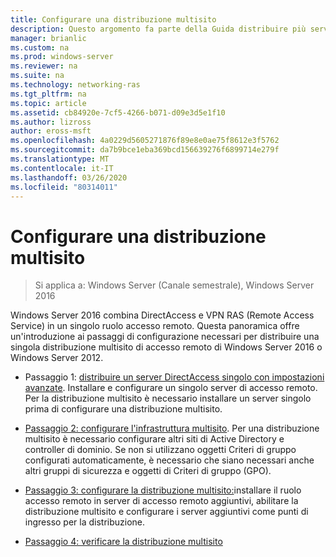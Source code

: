 ```yaml
---
title: Configurare una distribuzione multisito
description: Questo argomento fa parte della Guida distribuire più server di accesso remoto in una distribuzione multisito di Windows Server 2016.
manager: brianlic
ms.custom: na
ms.prod: windows-server
ms.reviewer: na
ms.suite: na
ms.technology: networking-ras
ms.tgt_pltfrm: na
ms.topic: article
ms.assetid: cb84920e-7cf5-4266-b071-d09e3d5e1f10
ms.author: lizross
author: eross-msft
ms.openlocfilehash: 4a0229d5605271876f89e8e0ae75f8612e3f5762
ms.sourcegitcommit: da7b9bce1eba369bcd156639276f6899714e279f
ms.translationtype: MT
ms.contentlocale: it-IT
ms.lasthandoff: 03/26/2020
ms.locfileid: "80314011"
---
```

# <a name="configure-a-multisite-deployment"></a>Configurare una distribuzione multisito

>Si applica a: Windows Server (Canale semestrale), Windows Server 2016

 Windows Server 2016 combina DirectAccess e VPN RAS (Remote Access Service) in un singolo ruolo accesso remoto. Questa panoramica offre un'introduzione ai passaggi di configurazione necessari per distribuire una singola distribuzione multisito di accesso remoto di Windows Server 2016 o Windows Server 2012.  
  
-   Passaggio 1: [distribuire un server DirectAccess singolo con impostazioni avanzate](https://technet.microsoft.com/windows-server-docs/networking/remote-access/directaccess/single-server-advanced/deploy-a-single-directaccess-server-with-advanced-settings). Installare e configurare un singolo server di accesso remoto. Per la distribuzione multisito è necessario installare un server singolo prima di configurare una distribuzione multisito.  
  
-   [Passaggio 2: configurare l'infrastruttura multisito](Step-2-Configure-the-Multisite-Infrastructure.md). Per una distribuzione multisito è necessario configurare altri siti di Active Directory e controller di dominio. Se non si utilizzano oggetti Criteri di gruppo configurati automaticamente, è necessario che siano necessari anche altri gruppi di sicurezza e oggetti di Criteri di gruppo (GPO).  
  
-   [Passaggio 3: configurare la distribuzione multisito:](Step-3-Configure-the-Multisite-Deployment.md)installare il ruolo accesso remoto in server di accesso remoto aggiuntivi, abilitare la distribuzione multisito e configurare i server aggiuntivi come punti di ingresso per la distribuzione.  
  
-   [Passaggio 4: verificare la distribuzione multisito](Step-4-Verify-the-Multisite-Deployment.md) 
  


